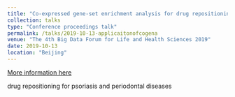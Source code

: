 ```yaml
---
title: "Co-expressed gene-set enrichment analysis for drug repositioning with examples of psoriasis and periodontal diseases"
collection: talks
type: "Conference proceedings talk"
permalink: /talks/2019-10-13-applicaitonofcogena
venue: "The 4th Big Data Forum for Life and Health Sciences 2019"
date: 2019-10-13
location: "Beijing"
---
```


[More information here](https://ngdc.cncb.ac.cn/conference/bdf2019)

drug repositioning for psoriasis and periodontal diseases
